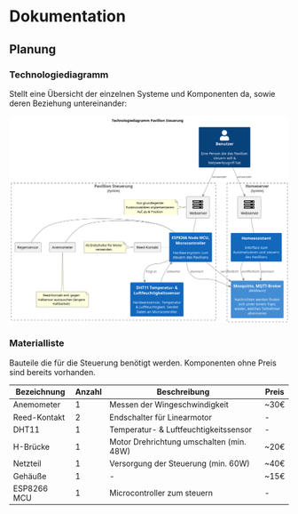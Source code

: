 # Dokumentation

## Planung

### Technologiediagramm

Stellt eine Übersicht der einzelnen Systeme und Komponenten da, sowie deren
Beziehung untereinander:

![Technologiediagramm Pavillion Steuerung](tech-diagram.png)

### Materialliste

Bauteile die für die Steuerung benötigt werden. Komponenten ohne Preis sind
bereits vorhanden.

| Bezeichnung  | Anzahl | Beschreibung                             | Preis |
| ------------ | ------ | ---------------------------------------- | ----- |
| Anemometer   | 1      | Messen der Wingeschwindigkeit            | ~30€  |
| Reed-Kontakt | 2      | Endschalter für Linearmotor              | -     |
| DHT11        | 1      | Temperatur- & Luftfeuchtigkeitssensor    | -     |
| H-Brücke     | 1      | Motor Drehrichtung umschalten (min. 48W) | ~20€  |
| Netzteil     | 1      | Versorgung der Steuerung (min. 60W)      | ~40€  |
| Gehäuße      | 1      | -                                        | ~15€  |
| ESP8266 MCU  | 1      | Microcontroller zum steuern              | -     |

